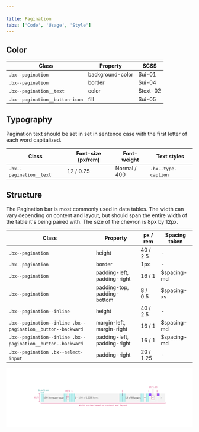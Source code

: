 ```yaml
---

title: Pagination
tabs: ['Code', 'Usage', 'Style']
---
```


## Color

| Class                          | Property         | SCSS     |
| ------------------------------ | ---------------- | -------- |
| `.bx--pagination`              | background-color | $ui-01   |
| `.bx--pagination`              | border           | $ui-04   |
| `.bx--pagination__text`        | color            | $text-02 |
| `.bx--pagination__button-icon` | fill             | $ui-05   |

## Typography

Pagination text should be set in set in sentence case with the first letter of each word capitalized.

| Class                   | Font-size (px/rem) | Font-weight  | Text styles         |
| ----------------------- | ------------------ | ------------ | ------------------- |
| `.bx--pagination__text` | 12 / 0.75          | Normal / 400 | `.bx--type-caption` |

## Structure

The Pagination bar is most commonly used in data tables. The width can vary depending on content and layout, but should span the entire width of the table it's being paired with. The size of the chevron is 8px by 12px.

| Class                                                       | Property                    | px / rem  | Spacing token |
| ----------------------------------------------------------- | --------------------------- | --------- | ------------- |
| `.bx--pagination`                                           | height                      | 40 / 2.5  | -             |
| `.bx--pagination`                                           | border                      | 1px       | -             |
| `.bx--pagination`                                           | padding-left, padding-right | 16 / 1    | $spacing-md   |
| `.bx--pagination`                                           | padding-top, padding-bottom | 8 / 0.5   | $spacing-xs   |
| `.bx--pagination--inline`                                   | height                      | 40 / 2.5  | -             |
| `.bx--pagination--inline .bx--pagination__button--backward` | margin-left, margin-right   | 16 / 1    | $spacing-md   |
| `.bx--pagination--inline .bx--pagination__button--backward` | padding-left, padding-right | 16 / 1    | $spacing-md   |
| `.bx--pagination .bx--select-input`                         | padding-right               | 20 / 1.25 | -             |

<image-component fixed="large" caption="Structure and spacing measurements for Pagination | px / rem">

![Structure and spacing for pagination](images/pagination-style-1.png)

</image-component>
